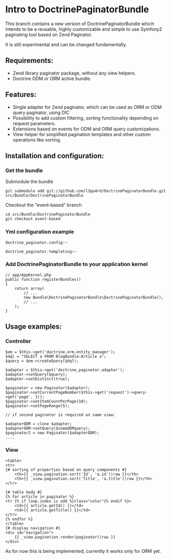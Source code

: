 # Intro to DoctrinePaginatorBundle

This branch contains a new version of DoctrinePaginatorBundle which intends
to be a reusable, highly customizable and simple to use Symfony2 paginating tool
based on Zend Paginator.

It is still experimental and can be changed fundamentally.

## Requirements:

- Zend library paginator package, without any view helpers.
- Doctrine ODM or ORM active bundle.

## Features:

- Single adapter for Zend paginator, which can be used as ORM or ODM query paginator, using DIC
- Possibility to add custom filtering, sorting functionality depending on request parameters.
- Extensions based on events for ODM and ORM query customizations.
- View helper for simplified pagination templates and other custom operations like sorting.

## Installation and configuration:

### Get the bundle

Submodule the bundle

    git submodule add git://github.com/l3pp4rd/DoctrinePaginatorBundle.git src/Bundle/DoctrinePaginatorBundle
    
Checkout the "event-based" branch

    cd src/Bundle/DoctrinePaginatorBundle
    git checkout event-based

### Yml configuration example

    doctrine_paginator.config:~
    
    doctrine_paginator.templating:~

### Add DoctrinePaginatorBundle to your application kernel

    // app/AppKernel.php
    public function registerBundles()
    {
        return array(
            // ...
            new Bundle\DoctrinePaginatorBundle\DoctrinePaginatorBundle(),
            // ...
        );
    }

## Usage examples:

### Controller

    $em = $this->get('doctrine.orm.entity_manager');
    $dql = "SELECT a FROM BlogBundle:Article a";
    $query = $em->createQuery($dql);
        
    $adapter = $this->get('doctrine_paginator.adapter');
    $adapter->setQuery($query);
    $adapter->setDistinct(true);
    
    $paginator = new Paginator($adapter);
    $paginator->setCurrentPageNumber($this->get('request')->query->get('page', 1));
    $paginator->setItemCountPerPage(10);
    $paginator->setPageRange(5);

    // if second paginator is required on same view:
    
    $adapterODM = clone $adapter;
    $adapterODM->setQuery($someODMquery);
    $paginator2 = new Paginator($adapterODM);
    ....

### View

    <table>
    <tr>
    {# sorting of properties based on query components #}
        <th>{{ _view.pagination.sort('Id', 'a.id')|raw }}</th>
        <th>{{ _view.pagination.sort('Title', 'a.title')|raw }}</th>
    </tr>

    {# table body #}
    {% for article in paginator %}
    <tr {% if loop.index is odd %}class="color"{% endif %}>
        <td>{{ article.getId() }}</td>
        <td>{{ article.getTitle() }}</td>
    </tr>
    {% endfor %}
    </table>
    {# display navigation #}
    <div id="navigation">
        {{ _view.pagination.render(paginator)|raw }}
    </div>

As for now this is being implemented, currently it works only for ORM yet.
